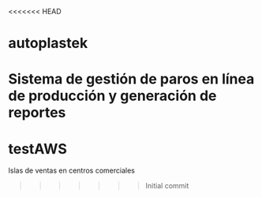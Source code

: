 <<<<<<< HEAD
# autoplastek
Sistema de gestión de paros en línea de producción y generación de reportes
=======
# testAWS
Islas de ventas en centros comerciales
>>>>>>> Initial commit
